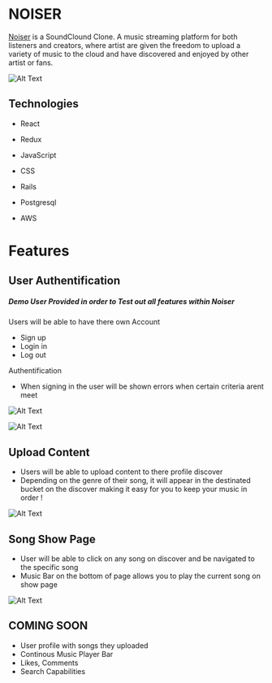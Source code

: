 # NOISER

[Noiser](https://noiser.herokuapp.com/#/) is a SoundClound Clone. A music streaming platform for both listeners and creators, where artist are given the freedom to upload a variety of music to the cloud and have discovered and enjoyed by other artist or fans.

![Alt Text](https://s3.ezgif.com/save/ezgif-3-63f8202e8abe.gif)


## Technologies

- React
- Redux 
- JavaScript
- CSS

- Rails
- Postgresql

- AWS

# Features

## User Authentification 

##### Demo User Provided in order to Test out all features within Noiser

Users will be able to have there own Account 

- Sign up
- Login in
- Log out

Authentification

- When signing in the user will be shown errors when certain criteria arent meet

![Alt Text](https://s3.ezgif.com/save/ezgif-3-4f70573899ec.gif)

![Alt Text](https://s3.ezgif.com/save/ezgif-3-866a660bf384.gif)


## Upload Content

- Users will be able to upload content to there profile discover 
- Depending on the genre of their song, it will appear in the destinated bucket on the discover making it easy for you to keep your music in order !

![Alt Text](https://s4.ezgif.com/save/ezgif-4-c341749b4374.gif)

## Song Show Page

- User will be able to click on any song on discover and be navigated to the specific song
- Music Bar on the bottom of page allows you to play the current song on show page

![Alt Text](https://s4.ezgif.com/save/ezgif-4-c713e96673fa.gif)


## COMING SOON

- User profile with songs they uploaded
- Continous Music Player Bar
- Likes, Comments
- Search Capabilities 
